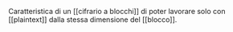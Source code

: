Caratteristica di un [[cifrario a blocchi]] di poter lavorare solo con [[plaintext]] dalla stessa dimensione del [[blocco]].
